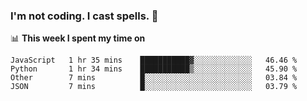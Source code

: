 ### I'm not coding. I cast spells. 🎩

📊 **This week I spent my time on**
<!--START_SECTION:waka-->
```text
JavaScript   1 hr 35 mins    ███████████▓░░░░░░░░░░░░░   46.46 % 
Python       1 hr 34 mins    ███████████▒░░░░░░░░░░░░░   45.90 % 
Other        7 mins          █░░░░░░░░░░░░░░░░░░░░░░░░   03.84 % 
JSON         7 mins          █░░░░░░░░░░░░░░░░░░░░░░░░   03.79 % 
```
<!--END_SECTION:waka-->
